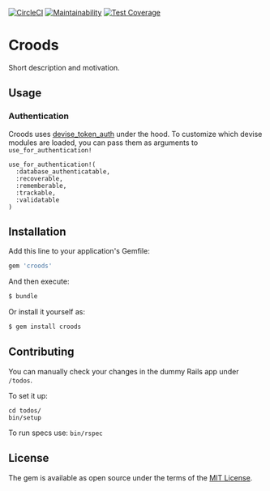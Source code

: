 [![CircleCI](https://circleci.com/gh/SeasonedSoftware/croods-rails.svg?style=svg)](https://circleci.com/gh/SeasonedSoftware/croods-rails)
[![Maintainability](https://api.codeclimate.com/v1/badges/5531c26549b427684578/maintainability)](https://codeclimate.com/github/SeasonedSoftware/croods-rails/maintainability)
[![Test Coverage](https://api.codeclimate.com/v1/badges/5531c26549b427684578/test_coverage)](https://codeclimate.com/github/SeasonedSoftware/croods-rails/test_coverage)

# Croods
Short description and motivation.

## Usage

### Authentication
Croods uses [devise_token_auth](https://github.com/lynndylanhurley/devise_token_auth) under the hood.
To customize which devise modules are loaded, you can pass them as arguments to `use_for_authentication!`
```
use_for_authentication!(
  :database_authenticatable,
  :recoverable,
  :rememberable,
  :trackable,
  :validatable
)
```
## Installation
Add this line to your application's Gemfile:

```ruby
gem 'croods'
```

And then execute:
```bash
$ bundle
```

Or install it yourself as:
```bash
$ gem install croods
```


## Contributing

You can manually check your changes in the dummy Rails app under `/todos`.

To set it up:
```
cd todos/
bin/setup
```

To run specs use:
```bin/rspec```

## License
The gem is available as open source under the terms of the [MIT License](https://opensource.org/licenses/MIT).

